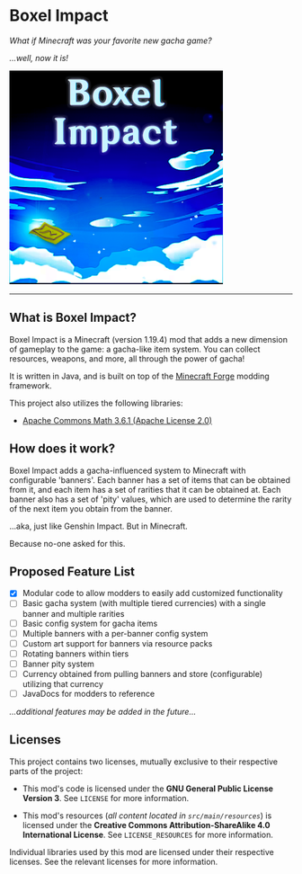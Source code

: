 # Boxel Impact

*What if Minecraft was your favorite new gacha game?*

*...well, now it is!*

![image info](./logo.png)

---
## What is Boxel Impact?

Boxel Impact is a Minecraft (version 1.19.4) mod that adds a new dimension of gameplay to the game: a gacha-like item system. You can collect resources, weapons, and more, all through the power of gacha!

It is written in Java, and is built on top of the [Minecraft Forge](https://files.minecraftforge.net/) modding framework.

This project also utilizes the following libraries:

- [Apache Commons Math 3.6.1 (Apache License 2.0)](https://commons.apache.org/proper/commons-math/)

## How does it work?

Boxel Impact adds a gacha-influenced system to Minecraft with configurable 'banners'. Each banner has a set of items that can be obtained from it, and each item has a set of rarities that it can be obtained at. Each banner also has a set of 'pity' values, which are used to determine the rarity of the next item you obtain from the banner.

...aka, just like Genshin Impact. But in Minecraft.

Because no-one asked for this.

## Proposed Feature List

- [x] Modular code to allow modders to easily add customized functionality
- [ ] Basic gacha system (with multiple tiered currencies) with a single banner and multiple rarities
- [ ] Basic config system for gacha items
- [ ] Multiple banners with a per-banner config system
- [ ] Custom art support for banners via resource packs
- [ ] Rotating banners within tiers
- [ ] Banner pity system
- [ ] Currency obtained from pulling banners and store (configurable) utilizing that currency
- [ ] JavaDocs for modders to reference

*...additional features may be added in the future...*

## Licenses

This project contains two licenses, mutually exclusive to their respective parts of the project:

- This mod's code is licensed under the **GNU General Public License Version 3**. See `LICENSE` for more information.

- This mod's resources (*all content located in `src/main/resources`*) is licensed under the **Creative Commons Attribution-ShareAlike 4.0 International License**. See `LICENSE_RESOURCES` for more information.

Individual libraries used by this mod are licensed under their respective licenses. See the relevant licenses for more information.